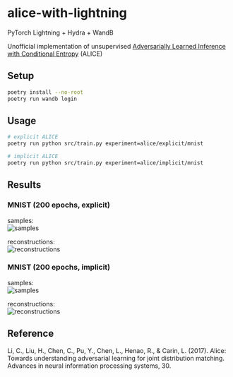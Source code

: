# alice-with-lightning

PyTorch Lightning + Hydra + WandB

Unofficial implementation of unsupervised [Adversarially Learned Inference with Conditional Entropy](https://arxiv.org/abs/1709.01215) (ALICE)

## Setup

```bash
poetry install --no-root
poetry run wandb login
```

## Usage

```bash
# explicit ALICE
poetry run python src/train.py experiment=alice/explicit/mnist

# implicit ALICE
poetry run python src/train.py experiment=alice/implicit/mnist
```

## Results

### MNIST (200 epochs, explicit)

samples:\
![samples](https://github.com/user-attachments/assets/ce33d27e-8d5a-432d-99bc-2314eb809345)

reconstructions:\
![reconstructions](https://github.com/user-attachments/assets/e08a39fa-065f-41fa-9c47-339fb2101ab4)


### MNIST (200 epochs, implicit)

samples:\
![samples](https://github.com/user-attachments/assets/23fa89c3-5c06-49a2-bc02-a75f331accc8)

reconstructions:\
![reconstructions](https://github.com/user-attachments/assets/e22b5045-c1a2-4388-9c6d-b3d25134c826)


## Reference

Li, C., Liu, H., Chen, C., Pu, Y., Chen, L., Henao, R., & Carin, L. (2017). Alice: Towards understanding adversarial learning for joint distribution matching. Advances in neural information processing systems, 30.